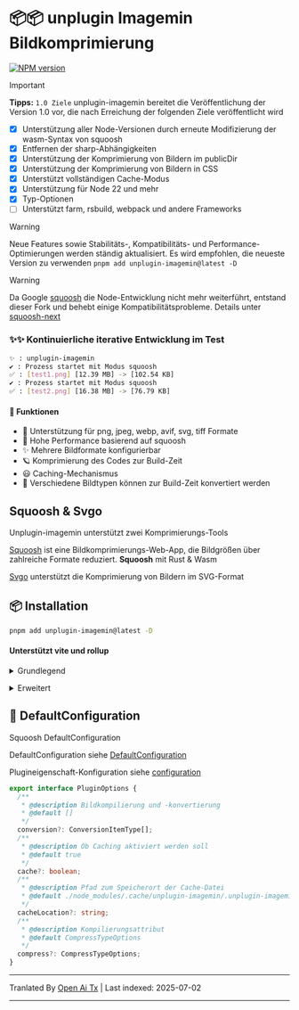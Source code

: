 # 📦📦 unplugin Imagemin Bildkomprimierung

[![NPM version](https://img.shields.io/npm/v/unplugin-imagemin?color=a1b858&label=)](https://www.npmjs.com/package/unplugin-imagemin)

> [!IMPORTANT]
> **Tipps:**
> `1.0 Ziele` unplugin-imagemin bereitet die Veröffentlichung der Version 1.0 vor, die nach Erreichung der folgenden Ziele veröffentlicht wird

- [x] Unterstützung aller Node-Versionen durch erneute Modifizierung der wasm-Syntax von squoosh
- [x] Entfernen der sharp-Abhängigkeiten
- [x] Unterstützung der Komprimierung von Bildern im publicDir
- [x] Unterstützung der Komprimierung von Bildern in CSS
- [x] Unterstützt vollständigen Cache-Modus
- [x] Unterstützung für Node 22 und mehr
- [x] Typ-Optionen
- [ ] Unterstützt farm, rsbuild, webpack und andere Frameworks

> [!WARNING]
Neue Features sowie Stabilitäts-, Kompatibilitäts- und Performance-Optimierungen werden ständig aktualisiert.
Es wird empfohlen, die neueste Version zu verwenden  `pnpm add unplugin-imagemin@latest -D`

> [!WARNING]
Da Google [squoosh](https://github.com/GoogleChromeLabs/squoosh) die Node-Entwicklung nicht mehr weiterführt, entstand dieser Fork und behebt einige Kompatibilitätsprobleme. Details unter [squoosh-next](https://github.com/ErKeLost/squoosh-node-latest)

### ✨✨ Kontinuierliche iterative Entwicklung im Test

```bash
✨ : unplugin-imagemin
✔ : Prozess startet mit Modus squoosh
✅ : [test1.png] [12.39 MB] -> [102.54 KB]
✔ : Prozess startet mit Modus squoosh
✅ : [test2.png] [16.38 MB] -> [76.79 KB]
```

#### 🌈 Funktionen

- 🍰 Unterstützung für png, jpeg, webp, avif, svg, tiff Formate
- 🦾 Hohe Performance basierend auf squoosh
- ✨ Mehrere Bildformate konfigurierbar
- 🪐 Komprimierung des Codes zur Build-Zeit
- 😃 Caching-Mechanismus
- 🌈 Verschiedene Bildtypen können zur Build-Zeit konvertiert werden

## Squoosh & Svgo

Unplugin-imagemin unterstützt zwei Komprimierungs-Tools

[Squoosh](https://github.com/GoogleChromeLabs/squoosh) ist eine Bildkomprimierungs-Web-App, die Bildgrößen über zahlreiche Formate reduziert.
**Squoosh** mit Rust & Wasm

[Svgo](https://github.com/svg/svgo) unterstützt die Komprimierung von Bildern im SVG-Format

## 📦 Installation

```bash
pnpm add unplugin-imagemin@latest -D
```

#### Unterstützt vite und rollup

<details>
<summary>Grundlegend</summary><br>

```ts
import { defineConfig } from 'vite';
import vue from '@vitejs/plugin-vue';
import imagemin from 'unplugin-imagemin/vite';
// https://vitejs.dev/config/
export default defineConfig({
  plugins: [vue(), imagemin()],
});
```

<br></details>

<details>
<summary>Erweitert</summary><br>

```ts
iimport { defineConfig } from 'vite';
import vue from '@vitejs/plugin-vue';
import imagemin from 'unplugin-imagemin/vite';
// https://vitejs.dev/config/
export default defineConfig({
  plugins: [
    vue(),
    imagemin({
      // standardmäßig true
      cache: false,
      // Standard-Konfigurationsoptionen für die Komprimierung verschiedener Bilder
      compress: {
        jpg: {
          quality: 10,
        },
        jpeg: {
          quality: 10,
        },
        png: {
          quality: 10,
        },
```markdown
        webp: {
          quality: 10,
        },
      },
      conversion: [
        { from: 'jpeg', to: 'webp' },
        { from: 'png', to: 'webp' },
        { from: 'JPG', to: 'jpeg' },
      ],
    }),
  ],
});

```

<br></details>

## 🌸 DefaultConfiguration

Squoosh DefaultConfiguration

DefaultConfiguration siehe [DefaultConfiguration](https://github.com/ErKeLost/unplugin-imagemin/blob/main/src/core/compressOptions.ts)

Plugineigenschaft-Konfiguration siehe [configuration](https://github.com/ErKeLost/unplugin-imagemin/blob/main/src/core/types/index.ts)

```typescript
export interface PluginOptions {
  /**
   * @description Bildkompilierung und -konvertierung
   * @default []
   */
  conversion?: ConversionItemType[];
  /**
   * @description Ob Caching aktiviert werden soll
   * @default true
   */
  cache?: boolean;
  /**
   * @description Pfad zum Speicherort der Cache-Datei
   * @default ./node_modules/.cache/unplugin-imagemin/.unplugin-imagemin-cache
   */
  cacheLocation?: string;
  /**
   * @description Kompilierungsattribut
   * @default CompressTypeOptions
   */
  compress?: CompressTypeOptions;
}
```


---

Tranlated By [Open Ai Tx](https://github.com/OpenAiTx/OpenAiTx) | Last indexed: 2025-07-02

---